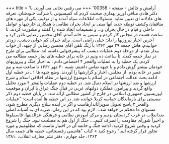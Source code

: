 +++
title = 'آرامش و چالش - صفحه - 00358'
+++
می رفس نجانی می آورند. با دکتر هادی منافی اوزیر بهداری صحبت کردم که کمیسیونی با شرکت خـودشان، تعرفه های عادلانه ای تعیین نماید. مسئولات اطلاعات سپاه آمدند و از توقیف یکی از مهره های منافقان وكشف توطئه جدید آنها مبنی بر ایجاد بحران نظامی با همکاری خارجیها و عوامل داخلی و قیام در حال بحران و... و تصمیمات اتخاذ شده را گفتند و مشورت کردند. تا ساعت هشت در مجلس کار کردم و سپس به خانه آمدم. آقای محسن رضایی تلفن کرد و آخرین اخبار پیروزیها را داد؛ خیلی راضی است. برای جبران کم خوابی دیشب، زودتر خوابیدم. هاش جمعه ۲۹ مهر ۱۳۶۲ با زنگ تلفن آقای محسن رضایی از جبهه، از خواب بیدار شدم. از مرحله دوم عملیات دیشب که پیشرفتهایی داشته اند، مطالبی برای طرح در نماز جمعه گفت. تا ساعت ده ونیم در خانه برای خطبه های نماز جمعه مطالعه می کردم. یک خطبه را به عملیات والفجر ۴ اختصاص دادم . به اخبار جنگ و پیروزیهای خودمان بیشتر گوش دادم و با جبهه تماس داشتم. شنبه ۳۰ مهر ۱۳۶۲ تا ساعت سه و نیم عصر در خانه بودم. از مجلس، اخبار و گزارشها را آوردند. وضع جبهه ها ۱ ـ در خطبه اول ادامه بحث عدالت اجتماعی در اسلام با موضوع ارزشها در نظام اخلاقی اسلام و شرح ارزشها و ضد ارزشها در اسلام دنبال شد. در خطبه دوم عملیات والفجر ۴ مورد تحلیل واقع گردید و پیرامون عملکرد دولتهای غربی در قبال جنگ عراق با ایران و موقعیت اپوزیسیون جمهوری اسلامی در خارج از کشور مطالبی ارائه شد. در پایان خطبه دوم ذکر مصیبتی برای بازماندگان حماسه کربلا خوانده شد. در این خطبه ها آمده است: "عملیات والفجر ۴ پاسخ تحویل سوپراتاندارهاست و اگر در آینده سلاح دیگری مطرح شود، مشتهای ما محکم تر خواهد شد... لازم بود که در این زمان، ضربه ای به آشیانه اصلی ضدانقلاب در غرب کردستان بزنیم و مرکز آموزش نظامی و فرهنگی عزالدينها، قاسملوها و اخیراً شورای مقاومت را تصرف کنیم.... جنگ از اول هم به مصلحت نبود. جنگ را شروع کردید و وقتی شروع کردید، ادامه جنگ و خاتمه آن در اختیار ماست که مظلومیم و مورد تجاوز قرار گرفته ایم." رجوع کنید > کتاب "هاشمی رفسنجانی، خطبه های جمعه سال ۱۳۶۳، جلد چهارم ، دفتر نشر معارف انقلاب، .۱۳۸۱